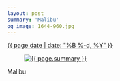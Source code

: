 ```yaml
---
layout: post
summary: 'Malibu'
og_image: 1644-960.jpg
---
```


<div class="post">
 <time>
  <a href="/1644">
   {{ page.date | date: "%B %-d, %Y" }}
  </a>
 </time>
 <a href="/1644">
  <figure data-taken="6/4/2022">
   <img alt="{{ page.summary }}" sizes="(min-width: 700px) 50vw, calc(100vw - 2rem)" src="{{ site.assets_url }}/1644-480.jpg" srcset="{{ site.assets_url }}/1644-240.jpg 240w, {{ site.assets_url }}/1644-480.jpg 480w, {{ site.assets_url }}/1644-720.jpg 720w, {{ site.assets_url }}/1644-960.jpg 960w"/>
  </figure>
 </a>
 <span>
  Malibu
 </span>
</div>
